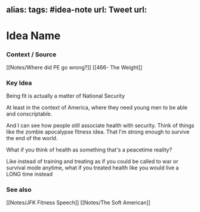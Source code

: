 alias: 
tags: #idea-note
url: 
Tweet url: 
---
# Idea Name

### Context / Source
[[Notes/Where did PE go wrong?]]
[[466- The Weight]]

### Key Idea
Being fit is actually a matter of National Security

At least in the context of America, where they need young men to be able and conscriptable. 

And I can see how people still associate health with security. Think of things like the zombie apocalypse fitness idea. That I'm strong enough to survive the end of the world.

What if you think of health as something that's a peacetime reality?

Like instead of training and treating as if you could be called to war or survival mode anytime, what if you treated health like you would live a LONG time instead

### See also
[[Notes/JFK Fitness Speech]]
[[Notes/The Soft American]]